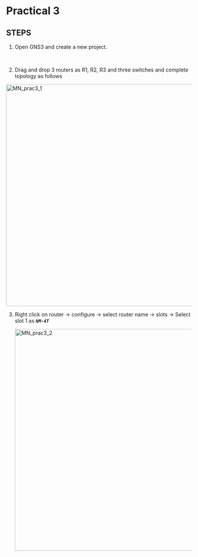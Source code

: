 # Practical 3

## STEPS

1. Open GNS3 and create a new project.

<br>

2. Drag and drop 3 routers as R1, R2, R3 and three switches and complete topology as follows

<img src="https://github.com/NinadKarlekar/TestRepoNK/assets/88243315/164cf156-746d-4a51-900d-ff22b7cf0d83" alt="MN_prac3_1" width="600">

3. Right click on router -> configure -> select router name -> slots -> Select slot 1 as ***`NM-4T`***

    <img src="https://github.com/NinadKarlekar/TestRepoNK/assets/88243315/e48b6919-22a9-4810-8e44-f0846a033893" alt="MN_prac3_2" width="600">